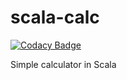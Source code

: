scala-calc
==========

[![Codacy Badge](https://www.codacy.com/project/badge/003ac9bf46d6450d99d8320df30a3089)](https://www.codacy.com)


Simple calculator in Scala
